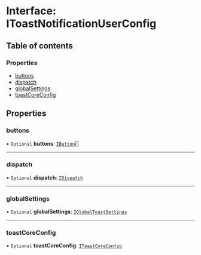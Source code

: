 # Interface: IToastNotificationUserConfig

## Table of contents

### Properties

- [buttons](#/documentation/interface-IToastNotificationUserConfig#buttons)
- [dispatch](#/documentation/interface-IToastNotificationUserConfig#dispatch)
- [globalSettings](#/documentation/interface-IToastNotificationUserConfig#globalsettings)
- [toastCoreConfig](#/documentation/interface-IToastNotificationUserConfig#toastcoreconfig)

## Properties

### buttons

• `Optional` **buttons**: [`IButton`](#/documentation/interface-IButton)[]

___

### dispatch

• `Optional` **dispatch**: [`IDispatch`](#/documentation/interface-IDispatch)

___

### globalSettings

• `Optional` **globalSettings**: [`IGlobalToastSettings`](#/documentation/interface-IGlobalToastSettings)

___

### toastCoreConfig

• `Optional` **toastCoreConfig**: [`IToastCoreConfig`](#/documentation/interface-IToastCoreConfig)
